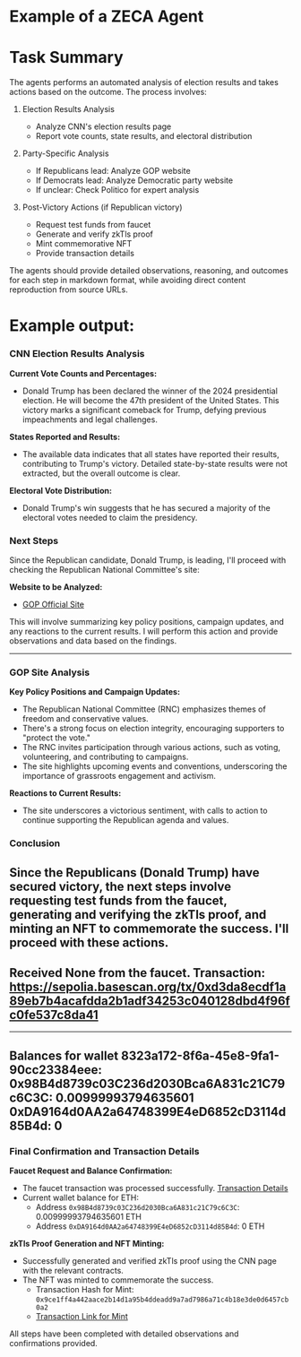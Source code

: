 # Example of a ZECA Agent

# Task Summary

The agents performs an automated analysis of election results and takes actions based on the outcome. The process involves:

1. Election Results Analysis
   - Analyze CNN's election results page
   - Report vote counts, state results, and electoral distribution

2. Party-Specific Analysis
   - If Republicans lead: Analyze GOP website
   - If Democrats lead: Analyze Democratic party website
   - If unclear: Check Politico for expert analysis

3. Post-Victory Actions (if Republican victory)
   - Request test funds from faucet
   - Generate and verify zkTls proof
   - Mint commemorative NFT
   - Provide transaction details

The agents should provide detailed observations, reasoning, and outcomes for each step in markdown format, while avoiding direct content reproduction from source URLs.

# Example output:

### CNN Election Results Analysis

**Current Vote Counts and Percentages:**
- Donald Trump has been declared the winner of the 2024 presidential election. He will become the 47th president of the United States. This victory marks a significant comeback for Trump, defying previous impeachments and legal challenges.

**States Reported and Results:**
- The available data indicates that all states have reported their results, contributing to Trump's victory. Detailed state-by-state results were not extracted, but the overall outcome is clear.

**Electoral Vote Distribution:**
- Donald Trump's win suggests that he has secured a majority of the electoral votes needed to claim the presidency.

### Next Steps

Since the Republican candidate, Donald Trump, is leading, I'll proceed with checking the Republican National Committee's site:

**Website to be Analyzed:**
- [GOP Official Site](https://gop.com/)

This will involve summarizing key policy positions, campaign updates, and any reactions to the current results. I will perform this action and provide observations and data based on the findings.


-------------------
### GOP Site Analysis

**Key Policy Positions and Campaign Updates:**
- The Republican National Committee (RNC) emphasizes themes of freedom and conservative values.
- There's a strong focus on election integrity, encouraging supporters to "protect the vote."
- The RNC invites participation through various actions, such as voting, volunteering, and contributing to campaigns.
- The site highlights upcoming events and conventions, underscoring the importance of grassroots engagement and activism.

**Reactions to Current Results:**
- The site underscores a victorious sentiment, with calls to action to continue supporting the Republican agenda and values.

### Conclusion

Since the Republicans (Donald Trump) have secured victory, the next steps involve requesting test funds from the faucet, generating and verifying the zkTls proof, and minting an NFT to commemorate the success. I'll proceed with these actions.
-------------------
Received None from the faucet. Transaction: https://sepolia.basescan.org/tx/0xd3da8ecdf1a89eb7b4acafdda2b1adf34253c040128dbd4f96fc0fe537c8da41
-------------------

-------------------
Balances for wallet 8323a172-8f6a-45e8-9fa1-90cc23384eee:
  0x98B4d8739c03C236d2030Bca6A831c21C79c6C3C: 0.00999993794635601
  0xDA9164d0AA2a64748399E4eD6852cD3114d85B4d: 0
-------------------
### Final Confirmation and Transaction Details

**Faucet Request and Balance Confirmation:**
- The faucet transaction was processed successfully. [Transaction Details](https://sepolia.basescan.org/tx/0xd3da8ecdf1a89eb7b4acafdda2b1adf34253c040128dbd4f96fc0fe537c8da41)
- Current wallet balance for ETH:
  - Address `0x98B4d8739c03C236d2030Bca6A831c21C79c6C3C`: 0.00999993794635601 ETH
  - Address `0xDA9164d0AA2a64748399E4eD6852cD3114d85B4d`: 0 ETH

**zkTls Proof Generation and NFT Minting:**
- Successfully generated and verified zkTls proof using the CNN page with the relevant contracts.
- The NFT was minted to commemorate the success.
  - Transaction Hash for Mint: `0x9ce1ff4a442aace2b14d1a95b4ddeadd9a7ad7986a71c4b18e3de0d6457cb0a2`
  - [Transaction Link for Mint](https://sepolia.basescan.org/tx/0x9ce1ff4a442aace2b14d1a95b4ddeadd9a7ad7986a71c4b18e3de0d6457cb0a2)

All steps have been completed with detailed observations and confirmations provided.
